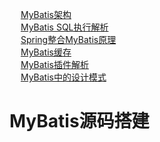 

&emsp; [MyBatis架构](/docs/SSM/MyBatis/MybatisFramework.md)  
&emsp; [MyBatis SQL执行解析](/docs/SSM/MyBatis/MybatisExecutor.md)  
&emsp; [Spring整合MyBatis原理](/docs/SSM/MyBatis/SpringMybatisPrinciple.md)  
&emsp; [MyBatis缓存](/docs/SSM/MyBatis/MybatisCache.md)  
&emsp; [MyBatis插件解析](/docs/SSM/MyBatis/MybatisPlugins.md)  
&emsp; [MyBatis中的设计模式](/docs/SSM/MyBatis/MybatisDesign.md)  


# MyBatis源码搭建
<!-- 

https://cloud.tencent.com/developer/article/1627803

https://blog.csdn.net/qq32933432/category_9725651.html

搭建Mybatis源码阅读环境
https://blog.csdn.net/qq32933432/article/details/104351453
-->
